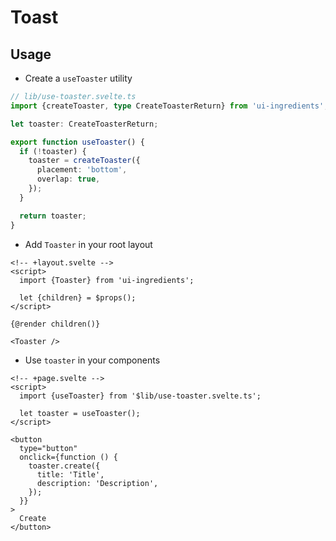 # Toast

## Usage

- Create a `useToaster` utility

```ts
// lib/use-toaster.svelte.ts
import {createToaster, type CreateToasterReturn} from 'ui-ingredients';

let toaster: CreateToasterReturn;

export function useToaster() {
  if (!toaster) {
    toaster = createToaster({
      placement: 'bottom',
      overlap: true,
    });
  }

  return toaster;
}
```

- Add `Toaster` in your root layout

```svelte
<!-- +layout.svelte -->
<script>
  import {Toaster} from 'ui-ingredients';

  let {children} = $props();
</script>

{@render children()}

<Toaster />
```

- Use `toaster` in your components

```svelte
<!-- +page.svelte -->
<script>
  import {useToaster} from '$lib/use-toaster.svelte.ts';

  let toaster = useToaster();
</script>

<button
  type="button"
  onclick={function () {
    toaster.create({
      title: 'Title',
      description: 'Description',
    });
  }}
>
  Create
</button>
```
